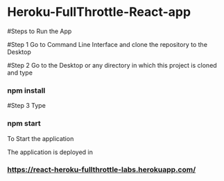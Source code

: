 # Heroku-FullThrottle-React-app

#Steps to Run the App

#Step 1 Go to Command Line Interface and clone the repository to the Desktop

#Step 2 Go to the Desktop or any directory in which this project is cloned and type 
### npm install

#Step 3 Type 
### npm start 
  To Start the application
  
  
  The application is deployed in
  ### https://react-heroku-fullthrottle-labs.herokuapp.com/
